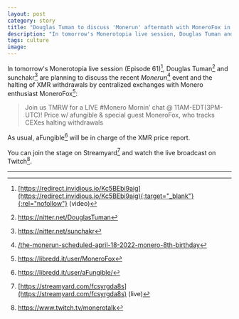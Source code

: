 ```yaml
---
layout: post
category: story
title: "Douglas Tuman to discuss 'Monerun' aftermath with MoneroFox in Monerotopia Ep.61 tomorrow at 11 AM EDT"
description: "In tomorrow's Monerotopia live session, Douglas Tuman and sunchakr are planning to discuss the recent 'Monerun' event and the halting of XMR withdrawals by centralized exchanges with Monero enthusiast MoneroFox."
tags: culture
image: 
---
```


In tomorrow's Monerotopia live session (Episode 61)[^1], Douglas Tuman[^2] and sunchakr[^3] are planning to discuss the recent *Monerun*[^4] event and the halting of XMR withdrawals by centralized exchanges with Monero enthusiast MoneroFox[^5]:

> Join us TMRW for a LIVE #Monero Mornin’ chat @ 11AM-EDT(3PM-UTC)! Price w/ afungible & special guest MoneroFox, who tracks CEXes halting withdrawals

As usual, aFungible[^6] will be in charge of the XMR price report.

You can join the stage on Streamyard[^7] and watch the live broadcast on Twitch[^8].

---

[^1]: [https://redirect.invidious.io/Kc5BEbi9aig](https://redirect.invidious.io/Kc5BEbi9aig){:target="_blank"}{:rel="nofollow"} (video)
[^2]: https://nitter.net/DouglasTuman
[^3]: https://nitter.net/sunchakr
[^4]: [/the-monerun-scheduled-april-18-2022-monero-8th-birthday](/the-monerun-scheduled-april-18-2022-monero-8th-birthday)
[^5]: https://libredd.it/user/MoneroFox
[^6]: https://libredd.it/user/aFungible/
[^7]: [https://streamyard.com/fcsyrgda8s](https://streamyard.com/fcsyrgda8s) (live)
[^8]: https://www.twitch.tv/monerotalk


